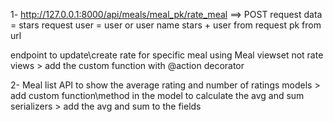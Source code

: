 1- http://127.0.0.1:8000/api/meals/meal_pk/rate_meal  ==> POST
   request data = stars
   request user = user or user name
   stars + user from request
   pk from url

   endpoint to update\create rate for specific meal using Meal viewset not rate
   views > add the custom function with @action decorator

2- Meal list API to show the average rating and number of ratings
    models > add custom function\method in the model to calculate the avg and sum
    serializers > add the avg and sum to the fields
